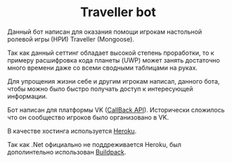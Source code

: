 <h1 align="center"> Traveller bot </h1>
<p> Данный бот написан для оказания помощи игрокам настольной ролевой игры (НРИ) Traveller (Mongoose).</p>
<p> Так как данный сеттинг обладает высокой степень проработки, то к примеру расшифровка кода планеты (UWP) может занять достаточно много времени даже со всеми сводными таблицами на руках.</p>
<p> Для упрощения жизни себе и другим игрокам написал, данного бота, чтобы можно было быстро получать доступ к интересующей информации.</p>
<p> Бот написан для платформы VK (<a href="https://dev.vk.com/api/callback/getting-started">CallBack API</a>). Исторически сложилось что он сообщество игроков было организовано в VK.</p>
<p> В качестве хостинга используется <a href="https://dashboard.heroku.com/apps">Heroku</a>.</p>
<p> Так как .Net официально не поддреживается Heroku, был дополинтельно использован <a href="https://github.com/jincod/dotnetcore-buildpack.git">Buildpack</a>.</p>


